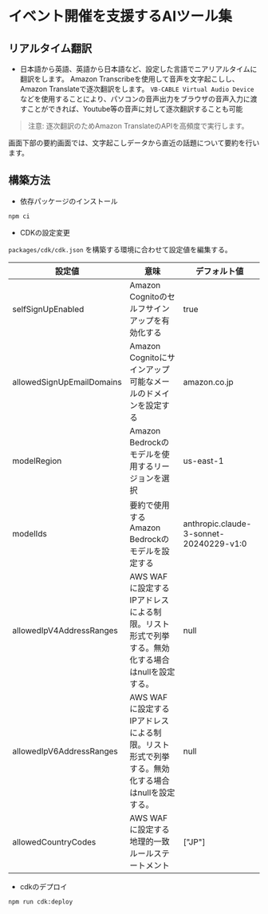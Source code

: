 # イベント開催を支援するAIツール集


## リアルタイム翻訳

- 日本語から英語、英語から日本語など、設定した言語でニアリアルタイムに翻訳をします。
Amazon Transcribeを使用して音声を文字起こしし、Amazon Translateで逐次翻訳をします。
`VB-CABLE Virtual Audio Device` などを使用することにより、パソコンの音声出力をブラウザの音声入力に渡すことができれば、Youtube等の音声に対して逐次翻訳することも可能

> 注意: 逐次翻訳のためAmazon TranslateのAPIを高頻度で実行します。

画面下部の要約画面では、文字起こしデータから直近の話題について要約を行います。




## 構築方法


- 依存パッケージのインストール
```bash
npm ci
```

- CDKの設定変更

`packages/cdk/cdk.json` を構築する環境に合わせて設定値を編集する。

|設定値| 意味 | デフォルト値|
|----|-----|-----|
|selfSignUpEnabled| Amazon Cognitoのセルフサインアップを有効化する| true|
|allowedSignUpEmailDomains|Amazon Cognitoにサインアップ可能なメールのドメインを設定する| amazon.co.jp|
|modelRegion| Amazon Bedrockのモデルを使用するリージョンを選択| us-east-1|
|modelIds| 要約で使用するAmazon Bedrockのモデルを設定する | anthropic.claude-3-sonnet-20240229-v1:0|
|allowedIpV4AddressRanges| AWS WAFに設定するIPアドレスによる制限。リスト形式で列挙する。無効化する場合はnullを設定する。|null|
|allowedIpV6AddressRanges| AWS WAFに設定するIPアドレスによる制限。リスト形式で列挙する。無効化する場合はnullを設定する。|null|
|allowedCountryCodes| AWS WAFに設定する地理的一致ルールステートメント| ["JP"]


- cdkのデプロイ
```bash
npm run cdk:deploy
```